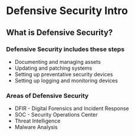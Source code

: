 # Defensive Security Intro

## What is Defensive Security?
### Defensive Security includes these steps
   - Documenting and managing assets
   - Updating and patching systems
   - Setting up preventative security devices
   - Setting up logging and monitoring devices

### Areas of Defensive Security
   - DFIR - Digital Forensics and Incident Response
   - SOC - Security Operations Center
   - Threat Intelligence
   - Malware Analysis


   
   